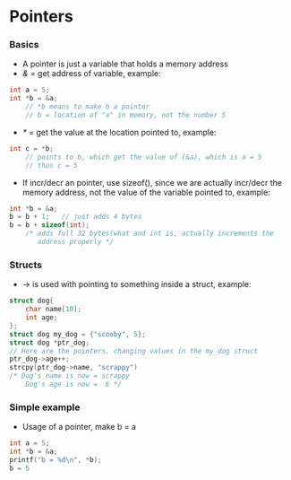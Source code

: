 # Pointers

### Basics
* A pointer is just a variable that holds a memory address
* _&_ = get address of variable, example:
```c
int a = 5;
int *b = &a;
    // *b means to make b a pointer
    // b = location of "a" in memory, not the number 5
```
* _*_ = get the value at the location pointed to, example:
```c
int c = *b;
    // points to b, which get the value of (&a), which is a = 5
    // thus c = 5
```
* If incr/decr an pointer, use sizeof(), since we are actually incr/decr the memory address, not the value of the variable pointed to, example:
```c
int *b = &a;
b = b + 1;   // just adds 4 bytes
b = b + sizeof(int);
    /* adds full 32 bytes(what and int is, actually increments the
	   address properly */
```

### Structs
* -> is used with pointing to something inside a struct, example:
```c
struct dog{
    char name[10];
	int age;
};
struct dog my_dog = {"scooby", 5};
struct dog *ptr_dog;
// Here are the pointers, changing values in the my_dog struct
ptr_dog->age++;
strcpy(ptr_dog->name, "scrappy")
/* Dog's name is now = scrappy
    Dog's age is now =  6 */
```

### Simple example
* Usage of a pointer, make b = a
```c
int a = 5;
int *b = &a;
printf("b = %d\n", *b);
b = 5
```
